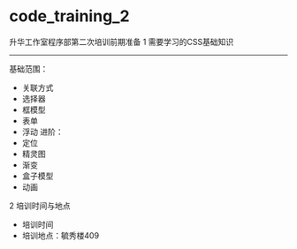 # code_training_2
升华工作室程序部第二次培训前期准备
1 需要学习的CSS基础知识
***
基础范围：
* 关联方式
* 选择器
* 框模型
* 表单
* 浮动
进阶：
* 定位
* 精灵图
* 渐变
* 盒子模型
* 动画

2 培训时间与地点
* 培训时间
* 培训地点：毓秀楼409
